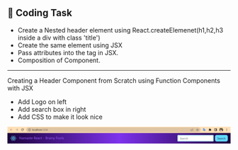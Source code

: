 ## 🧐 Coding Task

- Create a Nested header element using React.createElemenet(h1,h2,h3 inside a div with class 'title')
- Create the same element using JSX
- Pass attributes into the tag in JSX.
- Composition of Component.

---

Creating a Header Component from Scratch using Function
Components with JSX

- Add Logo on left
- Add search box in right
- Add CSS to make it look nice

![Image](https://github.com/gavandivya/NamasteReact/blob/sessionOne/Lecture2andLecture3/assets/nav.png)
